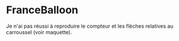 # FranceBalloon

Je n'ai pas réussi à reproduire le compteur et les flèches relatives au carroussel (voir maquette).  
